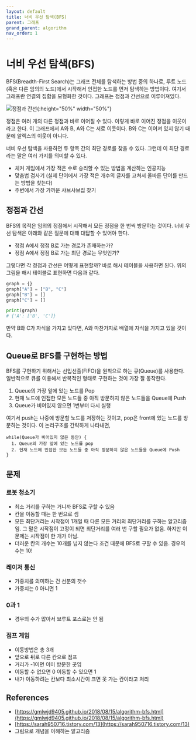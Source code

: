 ```yaml
---
layout: default
title: 너비 우선 탐색(BFS)
parent: 그래프
grand_parent: algorithm
nav_order: 1
---
```


# 너비 우선 탐색(BFS)

BFS(Breadth-First Search)는 그래프 전체를 탐색하는 방법 중의 하나로, 루트 노드(혹은 다른 임의의 노드)에서 시작해서 인접한 노드를 먼저 탐색하는 방법이다. 여기서 그래프란 연결의 집합을 모형화한 것이다. 그래프는 정점과 간선으로 이루어져있다.

![정점과 간선]({{site.url}}/TIL/assets/images/algorithm/bfs/bfs_1.png){:height="50%" width="50%"}

정점은 여러 개의 다른 정점과 바로 이어질 수 있다. 이렇게 바로 이어진 정점을 이웃이라고 한다. 이 그래프에서 A와 B, A와 C는 서로 이웃이다. B와 C는 이어져 있지 않기 때문에 알렉스의 이웃이 아니다.

너비 우선 탐색을 사용하면 두 항목 간의 최단 경로를 찾을 수 있다. 그런데 이 최단 경로라는 말은 여러 가지를 의미할 수 있다.

* 체커 게임에서 가장 적은 수로 승리할 수 있는 방법을 계산하는 인공지능
* 맞춤법 검사기 (실제 단어에서 가장 적은 개수의 글자를 고쳐서 올바른 단어를 만드는 방법을 찾는다)
* 주변에서 가장 가까운 샤브샤브집 찾기

## 정점과 간선

BFS의 목적은 임의의 정점에서 시작해서 모든 정점을 한 번씩 방문하는 것이다. 너비 우선 탐색은 아래와 같은 질문에 대해 대답할 수 있어야 한다.

* 정점 A에서 정점 B로 가는 경로가 존재하는가?
* 정점 A에서 정점 B로 가는 최단 경로는 무엇인가?

그렇다면 각 정점과 간선은 어떻게 표현할까? 바로 해시 테이블을 사용하면 된다. 위의 그림을 해시 테이블로 표현하면 다음과 같다.

```python
graph = {}
graph["A"] = ["B", "C"]
graph["B"] = []
graph["C"] = []

print(graph)
# {'A': ['B', 'C']}
```

만약 B와 C가 자식을 가지고 있다면, A와 마찬가지로 배열에 자식을 가지고 있을 것이다.

## Queue로 BFS를 구현하는 방법

BFS를 구현하기 위해서는 선입선출(FIFO)을 원칙으로 하는 큐(Queue)를 사용한다. 일반적으로 큐를 이용해서 반복적인 형태로 구현하는 것이 가장 잘 동작한다.

1. Queue의 가장 앞에 있는 노드를 Pop
2. 현재 노드에 인접한 모든 노드들 중 아직 방문하지 않은 노드들을 Queue에 Push
3. Queue가 비어있지 않으면 1번부터 다시 실행

여기서 push는 나중에 방문할 노드를 저장하는 것이고, pop은 front에 있는 노드를 방문하는 것이다. 이 논리구조를 간략하게 나타내면,

```text
while(Queue가 비어있지 않은 동안) {
  1. Queue의 가장 앞에 있는 노드를 pop
  2. 현재 노드에 인접한 모든 노드들 중 아직 방문하지 않은 노드들을 Queue에 Push
}
```

## 문제

### 로봇 청소기

* 최소 거리를 구하는 거니까 BFS로 구할 수 있음
* 칸을 이동할 때는 한 번으로 셈
* 모든 최단거리는 시작점이 1개일 때 다른 모든 거리의 최단거리를 구하는 알고리즘임. 그 말은 시작점이 고정이 되면 최단거리를 여러 번 구할 필요가 없음. 하지만 이 문제는 시작점이 한 개가 아님.
* 더러운 칸의 개수는 10개를 넘지 않는다 조건 때문에 BFS로 구할 수 있음. 경우의 수는 10!

### 레이저 통신

* 가중치를 의미하는 건 선분의 갯수
* 가중치는 0 아니면 1

### 0과 1

* 경우의 수가 많아서 브루트 포스로는 안 됨

### 점프 게임

* 이동방법은 총 3개
* 앞으로 뒤로 다른 칸으로 점프
* 거리가 -1이면 이미 방문한 곳임
* 이동할 수 없으면 0 이동할 수 있으면 1
* 내가 이동하려는 칸보다 최소시간이 크면 못 가는 칸이라고 처리

## References

* [https://gmlwjd9405.github.io/2018/08/15/algorithm-bfs.html](https://gmlwjd9405.github.io/2018/08/15/algorithm-bfs.html)
* [https://sarah950716.tistory.com/13](https://sarah950716.tistory.com/13)
* 그림으로 개념을 이해하는 알고리즘
